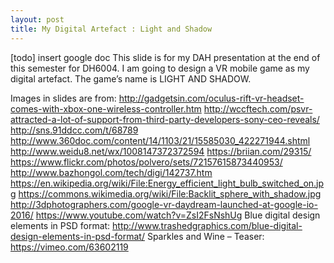 ```yaml
---
layout: post
title: My Digital Artefact : Light and Shadow
---
```

[todo] insert google doc
This slide is for my DAH presentation at the end of this semester for DH6004.
I am going to design a VR mobile game as my digital artefact. The game’s name is LIGHT AND SHADOW.

Images in slides are from:
http://gadgetsin.com/oculus-rift-vr-headset-comes-with-xbox-one-wireless-controller.htm
http://wccftech.com/psvr-attracted-a-lot-of-support-from-third-party-developers-sony-ceo-reveals/
http://sns.91ddcc.com/t/68789
http://www.360doc.com/content/14/1103/21/15585030_422271944.shtml
http://www.weidu8.net/wx/1008147372372594
https://briian.com/29315/
https://www.flickr.com/photos/polvero/sets/72157615873440953/
http://www.bazhongol.com/tech/digi/142737.htm
https://en.wikipedia.org/wiki/File:Energy_efficient_light_bulb_switched_on.jpg
https://commons.wikimedia.org/wiki/File:Backlit_sphere_with_shadow.jpg
http://3dphotographers.com/google-vr-daydream-launched-at-google-io-2016/
https://www.youtube.com/watch?v=ZsI2FsNshUg
Blue digital design elements in PSD format:
http://www.trashedgraphics.com/blue-digital-design-elements-in-psd-format/
Sparkles and Wine – Teaser:
https://vimeo.com/63602119